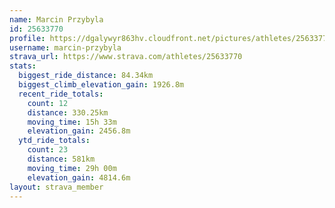 ```yaml
---
name: Marcin Przybyla
id: 25633770
profile: https://dgalywyr863hv.cloudfront.net/pictures/athletes/25633770/12947173/2/large.jpg
username: marcin-przybyla
strava_url: https://www.strava.com/athletes/25633770
stats:
  biggest_ride_distance: 84.34km
  biggest_climb_elevation_gain: 1926.8m
  recent_ride_totals:
    count: 12
    distance: 330.25km
    moving_time: 15h 33m
    elevation_gain: 2456.8m
  ytd_ride_totals:
    count: 23
    distance: 581km
    moving_time: 29h 00m
    elevation_gain: 4814.6m
layout: strava_member
--- 
```

